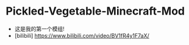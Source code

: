 # Pickled-Vegetable-Minecraft-Mod
 - 这是我的第一个模组!
 - [bilibili] https://www.bilibili.com/video/BV1fR4y1F7aX/

